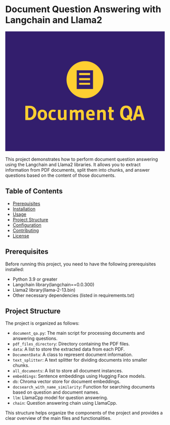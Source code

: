 # Document Question Answering with Langchain and Llama2

![Project Logo](logo.png)

This project demonstrates how to perform document question answering using the Langchain and Llama2 libraries. It allows you to extract information from PDF documents, split them into chunks, and answer questions based on the content of those documents.

## Table of Contents

- [Prerequisites](#prerequisites)
- [Installation](#installation)
- [Usage](#usage)
- [Project Structure](#project-structure)
- [Configuration](#configuration)
- [Contributing](#contributing)
- [License](#license)

## Prerequisites

Before running this project, you need to have the following prerequisites installed:

- Python 3.9 or greater
- Langchain library(langchain==0.0.300)
- Llama2 library(llama-2-13.bin)
- Other necessary dependencies (listed in requirements.txt)

## Project Structure

The project is organized as follows:

- `document_qa.py`: The main script for processing documents and answering questions.
- `pdf_files_directory`: Directory containing the PDF files.
- `data`: A list to store the extracted data from each PDF.
- `DocumentData`: A class to represent document information.
- `text_splitter`: A text splitter for dividing documents into smaller chunks.
- `all_documents`: A list to store all document instances.
- `embeddings`: Sentence embeddings using Hugging Face models.
- `db`: Chroma vector store for document embeddings.
- `docsearch_with_name_similarity`: Function for searching documents based on question and document names.
- `llm`: LlamaCpp model for question answering.
- `chain`: Question answering chain using LlamaCpp.

This structure helps organize the components of the project and provides a clear overview of the main files and functionalities.



